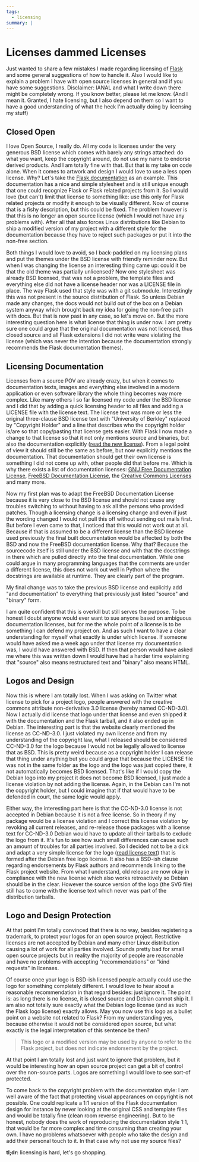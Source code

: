```yaml
---
tags:
  - licensing
summary: |
---
```


# Licenses dammed Licenses

Just wanted to share a few mistakes I made regarding licensing of [Flask](http://flask.pocoo.org/) and some general suggestions of how to
handle it. Also I would like to explain a problem I have with open
source licenses in general and if you have some suggestions. Disclaimer:
IANAL and what I write down there might be completely wrong. If you know
better, please let me know. (And I mean it. Granted, I hate licensing,
but I also depend on them so I want to have a good understanding of what
the heck I'm actually doing by licensing my stuff)

## Closed Open

I love Open Source, I really do. All my code is licenses under the very
generous BSD license which comes with barely any strings attached: do
what you want, keep the copyright around, do not use my name to endorse
derived products. And I am totally fine with that. But that is my take
on code alone. When it comes to artwork and design I would love to use a
less open license. Why? Let's take the [Flask documentation](http://flask.pocoo.org/docs/) as an example. This documentation has a
nice and simple stylesheet and is still unique enough that one could
recognize Flask or Flask related projects from it. So I would love (but
can't) limit that license to something like: use this only for Flask
related projects or modify it enough to be visually different. Now of
course that is a fishy description, but this could be fixed. The problem
however is that this is no longer an open source license (which I would
not have any problems with). After all that also forces Linux
distributions like Debian to ship a modified version of my project with
a different style for the documentation because they have to reject such
packages or put it into the non-free section.

Both things I would love to avoid, so I back-paddled on my licensing
plans and put the themes under the BSD license with friendly reminder
now. But when I was changing the license an interesting thing came up:
could it be that the old theme was partially unlicensed? Now one
stylesheet was already BSD licensed, that was not a problem, the
template files and everything else did not have a license header nor was
a LICENSE file in place. The way Flask used that style was with a git
submodule. Interestingly this was not present in the source distribution
of Flask. So unless Debian made any changes, the docs would not build
out of the box on a Debian system anyway which brought back my idea for
going the non-free path with docs. But that is now past in any case, so
let's move on. But the more interesting question here is what license
that thing is under now. I am pretty sure one could argue that the
original documentation was not licensed, thus closed source and all
Flask extensions I did not write were violating the license (which was
never the intention because the documentation strongly recommends the
Flask documentation themes).

## Licensing Documentation

Licenses from a source POV are already crazy, but when it comes to
documentation texts, images and everything else involved in a modern
application or even software library the whole thing becomes way more
complex. Like many others I so far licensed my code under the BSD
license and I did that by adding a quick licensing header to all files
and adding a LICENSE file with the license text. The license text was
more or less the original three-clause BSD license text with "University
of Berkley" replaced by "Copyright Holder" and a line that describes who
the copyright holder is/are so that copy/pasting that license gets
easier. With Flask I now made a change to that license so that it not
only mentions source and binaries, but also the documentation explicitly
([read the new license](http://flask.pocoo.org/docs/license/#flask-license)). From a legal
point of view it should still be the same as before, but now explicitly
mentions the documentation. That documentation should get their own
license is something I did not come up with, other people did that
before me. Which is why there exists a list of documentation licenses:
[GNU Free Documentation License](http://www.gnu.org/licenses/fdl.html), [FreeBSD Documentation License](http://www.freebsd.org/copyright/freebsd-doc-license.html), the
[Creative Commons Licenses](http://en.wikipedia.org/wiki/Creative_Commons_licenses) and many
more.

Now my first plan was to adapt the FreeBSD Documentation License because
it is very close to the BSD license and should not cause any troubles
switching to without having to ask all the persons who provided patches.
Though a licensing change is a licensing change and even if just the
wording changed I would not pull this off without sending out mails
first. But before I even came to that, I noticed that this would not
work out at all. Because if that is assumed to be a different license
than the BSD license used previously the final built documentation would
be affected by both the BSD and now the FreeBSD documentation license.
Why that? Because the sourcecode itself is still under the BSD license
and with that the docstrings in there which are pulled directly into the
final documentation. While one could argue in many programming languages
that the comments are under a different license, this does not work out
well in Python where the docstrings are available at runtime. They are
clearly part of the program.

My final change was to take the previous BSD license and explicitly add
"and documentation" to everything that previously just listed "source"
and "binary" form.

I am quite confident that this is overkill but still serves the purpose.
To be honest I doubt anyone would ever want to sue anyone based on
ambiguous documentation licenses, but for me the whole point of a
license is to be something I can defend my project on. And as such I
want to have a clear understanding for myself what exactly is under
which license. If someone would have asked me a week ago under that
license my documentation was, I would have answered with BSD. If then
that person would have asked me where this was written down I would have
had a harder time explaining that "source" also means restructured text
and "binary" also means HTML.

## Logos and Design

Now this is where I am totally lost. When I was asking on Twitter what
license to pick for a project logo, people answered with the creative
commons attribute non-derivative 3.0 license (hereby named CC-ND-3.0).
Now I actually did license that logo under that license and even shipped
it with the documentation and the Flask tarball, and it also ended up in
Debian. The interesting part is that the website clearly mentioned the
license as CC-ND-3.0. I just violated my own license and from my
understanding of the copyright law, what I released should be considered
CC-ND-3.0 for the logo because I would not be legally allowed to license
that as BSD. This is pretty weird because as a copyright holder I can
release that thing under anything but you could argue that because the
LICENSE file was not in the same folder as the logo and the logo was
just copied there, it not automatically becomes BSD licensed. That's
like if I would copy the Debian logo into my project it does not become
BSD licensed, I just made a license violation by not adding the license.
Again, in the Debian can I'm not the copyright holder, but I could
imagine that if that would have to be defended in court, the same logic
would apply.

Either way, the interesting part here is that the CC-ND-3.0 license is
not accepted in Debian because it is not a free license. So in theory if
my package would be a license violation and I correct this license
violation by revoking all current releases, and re-release those
packages with a license text for CC-ND-3.0 Debian would have to update
all their tarballs to exclude the logo from it. It's fun to see how such
small differences can cause such an amount of troubles for all parties
involved. So I decided not to be a dick and adapt a very simple license
for the logo ([read license text](http://flask.pocoo.org/docs/license/#flask-artwork-license)) that is
formed after the Debian free logo license. It also has a BSD-ish clause
regarding endorsements by Flask authors and recommends linking to the
Flask project website. From what I understand, old release are now okay
in compliance with the new license which also works retroactively so
Debian should be in the clear. However the source version of the logo
(the SVG file) still has to come with the license text which never was
part of the distribution tarballs.

## Logo and Design Protection

At that point I'm totally convinced that there is no way, besides
registering a trademark, to protect your logos for an open source
project. Restrictive licenses are not accepted by Debian and many other
Linux distribution causing a lot of work for all parties involved.
Sounds pretty bad for small open source projects but in reality the
majority of people are reasonable and have no problems with accepting
"recommendations" or "kind requests" in licenses.

Of course once your logo is BSD-ish licensed people actually could use
the logo for something completely different. I would love to hear about
a reasonable recommendation in that regard besides: just ignore it. The
point is: as long there is no license, it is closed source and Debian
cannot ship it. I am also not totally sure exactly what the Debian logo
license (and as such the Flask logo license) exactly allows. May you now
use this logo as a bullet point on a website not related to Flask? From
my understanding yes, because otherwise it would not be considered open
source, but what exactly is the legal interpretation of this sentence be
then?

> This logo or a modified version may be used by anyone to refer to
the Flask project, but does not indicate endorsement by the project.
>

At that point I am totally lost and just want to ignore that problem,
but it would be interesting how an open source project can get a bit of
control over the non-source parts. Logos are something I would love to
see sort-of protected.

To come back to the copyright problem with the documentation style: I am
well aware of the fact that protecting visual appearances on copyright
is not possible. One could replicate a 1:1 version of the Flask
documentation design for instance by never looking at the original CSS
and template files and would be totally fine (clean room reverse
engineering). But to be honest, nobody does the work of reproducing the
documentation style 1:1, that would be far more complex and time
consuming than creating your own. I have no problems whatsoever with
people who take the design and add their personal touch to it. In that
case why not use my source files?

**tl;dr:** licensing is hard, let's go shopping.
